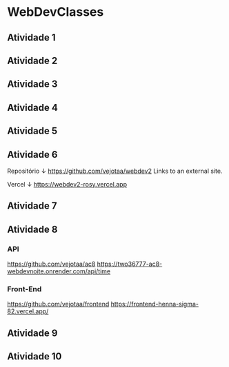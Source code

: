 # WebDevClasses

## Atividade 1

## Atividade 2

## Atividade 3

## Atividade 4

## Atividade 5

## Atividade 6
Repositório ↓
https://github.com/vejotaa/webdev2 Links to an external site.

Vercel ↓
https://webdev2-rosy.vercel.app

## Atividade 7

## Atividade 8
### API
https://github.com/vejotaa/ac8
https://two36777-ac8-webdevnoite.onrender.com/api/time

### Front-End
https://github.com/vejotaa/frontend
https://frontend-henna-sigma-82.vercel.app/

## Atividade 9

## Atividade 10
